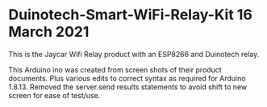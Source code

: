 # Duinotech-Smart-WiFi-Relay-Kit  16 March 2021
This is the Jaycar Wifi Relay product with an ESP8266 and Duinotech relay.

This Arduino ino was created from screen shots of their product documents.
Plus various edits to correct syntax as required for Arduino 1.8.13.
Removed the server.send results statements to avoid shift to new screen for ease of test/use.
